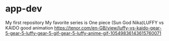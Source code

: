 # app-dev
My first repository
My favorite series is One piece (Sun God Nika)LUFFY vs KAIDO good animation 
https://tenor.com/en-GB/view/luffy-vs-kaido-gear-5-gear-5-luffy-gear-5-gif-gear-5-luffy-anime-gif-10549836143615760071
